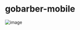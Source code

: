 # gobarber-mobile

![image](https://user-images.githubusercontent.com/20348582/92810960-04d10680-f38c-11ea-8f39-227dbb52b3a3.png)
